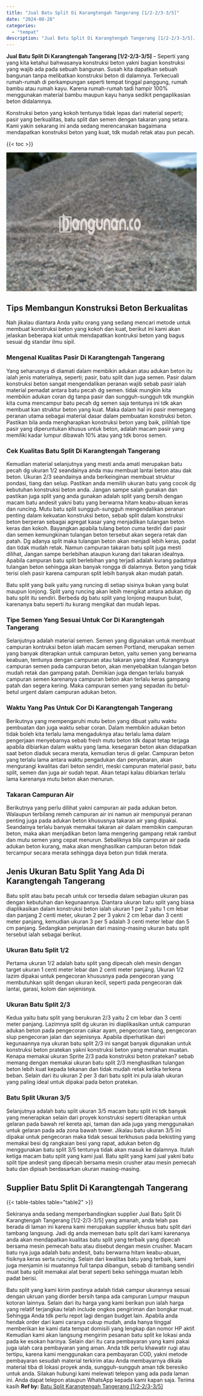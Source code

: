 ```yaml
---
title: "Jual Batu Split Di Karangtengah Tangerang [1/2-2/3-3/5]"
date: "2024-08-28"
categories: 
  - "tempat"
description: "Jual Batu Split Di Karangtengah Tangerang [1/2-2/3-3/5]. Batu split yang kami kirim pastinya adalah tidak campur ukurannya sesuai dengan ukruan yang diorder..."
---
```


**Jual Batu Split Di Karangtengah Tangerang \[1/2-2/3-3/5\]** – Seperti yang yang kita ketahui bahwasanya konstruksi beton yakni bagian konstruksi yang wajib ada pada sebuah bangunan. Susah kita dapatkan sebuah bangunan tanpa melibatkan konstruksi beton di dalamnya. Terkecuali rumah-rumah di perkampungan seperti tempat tinggal panggung, rumah bambu atau rumah kayu. Karena rumah-rumah tadi hampir 100% menggunakan material bambu maupun kayu hanya sedikit pengaplikasian beton didalamnya.

Konstruksi beton yang kokoh tentunya tidak lepas dari material seperti; pasir yang berkualitas, batu split dan semen dengan takaran yang setara. Kami yakin sekarang ini anda sedang merencanakan bagaimana mendapatkan konstruksi beton yang kuat, tdk mudah retak atau pun pecah.

{{< toc >}}

![Jual Batu Split Di Karangtengah Tangerang [1/2-2/3-3/5]](/images/jual-batu-split-02.png)

## Tips Membangun Konstruksi Beton Berkualitas

Nah jikalau diantara Anda yaitu orang yang sedang mencari metode untuk membuat konstruksi beton yang kokoh dan kuat, berikut ini kami akan jelaskan beberapa kiat untuk mendapatkan kontruksi beton yang bagus sesuai dg standar ilmu sipil.

### Mengenal Kualitas Pasir Di Karangtengah Tangerang

Yang seharusnya di diamati dalam membikin adukan atau adukan beton itu ialah jenis materialnya, seperti; pasir, batu split dan juga semen. Pasir dalam konstruksi beton sangat mengendalikan peranan wajib sebab pasir ialah material pemadat antara batu pecah dg semen. tidak mungkin kita membikin adukan coran dg tanpa pasir dan sungguh-sungguh tdk mungkin kita cuma mencampur batu pecah dg semen saja tentunya ini tdk akan membuat kan struktur beton yang kuat. Maka dalam hal ini pasir memegang peranan utama sebagai material dasar dalam pembuatan konstruksi beton. Pastikan bila anda mengharapkan konstruksi beton yang baik, pilihlah tipe pasir yang diperuntukan khusus untuk beton, adalah macam pasir yang memiliki kadar lumpur dibawah 10% atau yang tdk boros semen.

### Cek Kualitas Batu Split Di Karangtengah Tangerang

Kemudian material selanjutnya yang mesti anda amati merupakan batu pecah dg ukuran 1/2 seandainya anda mau membuat lantai beton atau dak beton. Ukuran 2/3 seandainya anda berkeinginan membuat struktur pondasi, tiang dan selup. Pastikan anda memilih ukuran batu yang cocok dg kebutuhan konstruksi beton anda. Jangan sampe salah gunakan dan pastikan juga split yang anda gunakan adalah split yang bersih dengan macam batu andesit yakni batu yang berwarna hitam keabu-abuan keras dan runcing. Mutu batu split sungguh-sungguh mengendalikan peranan penting dalam kekuatan konstruksi beton, sebab split dalam konstruksi beton berperan sebagai agregat kasar yang menjadikan tulangan beton keras dan kokoh. Bayangkan apabila tulang beton cuma terdiri dari pasir dan semen kemungkinan tulangan beton tersebut akan segera retak dan patah. Dg adanya split maka tulangan beton akan menjadi lebih keras, padat dan tidak mudah retak. Namun campuran takaran batu split juga mesti dilihat, Jangan sampe berlebihan ataupun kurang dari takaran idealnya. Apabila campuran batu split berlebihan yang terjadi adalah kurang padatnya tulangan beton sehingga akan banyak rongga di dalamnya. Beton yang tidak terisi oleh pasir karena campuran split lebih banyak akan mudah patah.

Batu split yang baik yaitu yang runcing di setiap sisinya bukan yang bulat maupun lonjong. Split yang runcing akan lebih mengikat antara adukan dg batu split itu sendiri. Berbeda dg batu split yang lonjong maupun bulat, karenanya batu seperti itu kurang mengikat dan mudah lepas.

### Tipe Semen Yang Sesuai Untuk Cor Di Karangtengah Tangerang

Selanjutnya adalah material semen. Semen yang digunakan untuk membuat campuran kontruksi beton ialah macam semen Portland, merupakan semen yang banyak diterapkan untuk campuran beton, yaitu semen yang berwarna keabuan, tentunya dengan campuran atau takaran yang ideal. Kurangnya campuran semen pada campuran beton, akan menyebabkan tulangan beton mudah retak dan gampang patah. Demikian juga dengan terlalu banyak campuran semen karenanya campuran beton akan terlalu keras gampang patah dan segera kering. Maka campuran semen yang sepadan itu betul-betul urgent dalam campuran adukan beton.

### Waktu Yang Pas Untuk Cor Di Karangtengah Tangerang

Berikutnya yang mempengaruhi mutu beton yang dibuat yaitu waktu pembuatan dan juga waktu sebar coran. Dalam membikin adukan beton tidak boleh kita terlalu lama mengaduknya atau terlalu lama dalam pengerjaan menyebarnya sebab fresh mutu beton tdk dapat tetap terjaga apabila dibiarkan dalam waktu yang lama. kesegaran beton akan didapatkan saat beton diaduk secara merata, kemudian terus di gelar. Campuran beton yang terlalu lama antara waktu pengadukan dan penyebaran, akan mengurangi kwalitas dari beton sendiri, meski campuran material pasir, batu split, semen dan juga air sudah tepat. Akan tetapi kalau dibiarkan terlalu lama karenanya mutu beton akan menurun.

### Takaran Campuran Air

Berikutnya yang perlu dilihat yakni campuran air pada adukan beton. Walaupun terbilang remeh campuran air ini namun air mempunyai peranan penting juga pada adukan beton khususnya takaran air yang dipakai. Seandainya terlalu banyak memakai takaran air dalam membikin campuran beton, maka akan menjadikan beton lama mengering gampang retak rambut dan mutu semen yang cepat menurun. Sebaliknya bila campuran air pada adukan beton kurang, maka akan menghasilkan campuran beton tidak tercampur secara merata sehingga daya beton pun tidak merata.

## Jenis Ukuran Batu Split Yang Ada Di Karangtengah Tangerang

Batu split atau batu pecah untuk cor tersedia dalam sebagian ukuran pas dengan kebutuhan dan kegunaannya. Diantara ukuran batu split yang biasa diaplikasikan dalam konstruksi beton ialah ukuran 1 per 2 yaitu 1 cm lebar dan panjang 2 centi meter, ukuran 2 per 3 yakni 2 cm lebar dan 3 centi meter panjang, kemudian ukuran 3 per 5 adalah 3 centi meter lebar dan 5 cm panjang. Sedangkan penjelasan dari masing-masing ukuran batu split tersebut ialah sebagai berikut.

### Ukuran Batu Split 1/2

Pertama ukuran 1/2 adalah batu split yang dipecah oleh mesin dengan target ukuran 1 centi meter lebar dan 2 centi meter panjang. Ukuran 1/2 lazim dipakai untuk pengecoran khususnya pada pengecoran yang membutuhkan split dengan ukuran kecil, seperti pada pengecoran dak lantai, garasi, kolom dan sejenisnya.

### Ukuran Batu Split 2/3

Kedua yaitu batu split yang berukuran 2/3 yaitu 2 cm lebar dan 3 centi meter panjang. Lazimnya split dg ukuran ini diaplikasikan untuk campuran adukan beton pada pengecoran cakar ayam, pengecoran tiang, pengecoran slup pengecoran jalan dan sejenisnya. Apabila diperhatikan dari kegunaannya nya ukuran batu split 2/3 ini sangat banyak digunakan untuk konstruksi beton pratekan yakni konstruksi beton yang menahan muatan. Kenapa memakai ukuran Sprite 2/3 pada konstruksi beton pratekan? sebab memang dengan memakai ukuran batu split 2/3 menghasilkan tulangan beton lebih kuat kepada tekanan dan tidak mudah retak ketika terkena beban. Selain dari itu ukuran 2 per 3 dari batu split ini pula ialah ukuran yang paling ideal untuk dipakai pada beton pratekan.

### Batu Split Ukuran 3/5

Selanjutnya adalah batu split ukuran 3/5 macam batu split ini tdk banyak yang menerapkan selain dari proyek konstruksi seperti diterapkan untuk gelaran pada bawah rel kereta api, taman dan ada juga yang menggunakan untuk gelaran pada ada zona bawah tower. Jikalau batu ukuran 3/5 ini dipakai untuk pengecoran maka tidak sesuai terkhusus pada bekisting yang memakai besi dg rangkaian besi yang rapat, adukan beton dg menggunakan batu split 3/5 tentunya tidak akan masuk ke dalamnya. Itulah ketiga macam batu split yang kami jual. Batu split yang kami jual yakni batu split tipe andesit yang dipecah bersama mesin crusher atau mesin pemecah batu dan dipisah berdasarkan ukuran masing-masing.

## Supplier Batu Split Di Karangtengah Tangerang

{{< table-tables table="table2" >}}

Sekiranya anda sedang memperbandingkan supplier Jual Batu Split Di Karangtengah Tangerang \[1/2-2/3-3/5\] yang amanah, anda telah pas berada di laman ini karena kami merupakan supplier khusus batu split dari tambang langsung. Jadi dg anda memesan batu split dari kami karenanya anda akan mendapatkan kualitas batu split yang terbaik yang dipecah bersama mesin pemecah batu atau disebut dengan mesin crusher. Macam batu nya juga adalah batu andesit, batu berwarna hitam keabu-abuan, fisiknya keras serta runcing. Selain dari kwalitas batu yang terbaik, kami juga menjamin isi muatannya full tanpa dibangun, sebab di tambang sendiri muat batu split memakai alat berat seperti beko sehingga muatan lebih padat berisi.

Batu split yang kami kirim pastinya adalah tidak campur ukurannya sesuai dengan ukruan yang diorder bersih tanpa ada campuran Lumpur maupun kotoran lainnya. Selain dari itu harga yang kami berikan pun ialah harga yang relatif terjangkau telah include ongkos pengiriman dan bongkar muat. Sehingga Anda tdk perlu repot lagi dengan budget lain. Apabila anda hendak order dari kami caranya cukup mudah, anda hanya tinggal memberikan ke kami data tempat domisili yang lengkap dan nomor HP aktif. Kemudian kami akan langsung mengirim pesanan batu split ke lokasi anda pada ke esokan harinya. Selain dari itu cara pembayaran yang kami pakai juga ialah cara pembayaran yang aman. Anda tdk perlu khawatir rugi atau tertipu, karena kami menggunakan cara pembayaran COD, yakni metode pembayaran sesudah material terkirim atau Anda membayarnya dikala material tiba di lokasi proyek anda, sungguh-sungguh aman tdk beresiko untuk anda. Silakan hubungi kami melewati telepon yang ada pada laman ini. Anda dapat telepon ataupun WhatsApp kepada kami kapan saja. Terima kasih
**Ref by:** [Batu Split Karangtengah Tangerang [1/2-2/3-3/5]](https://id.wikipedia.org/wiki/Batu)
